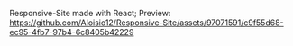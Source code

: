 Responsive-Site made with React;
Preview: 
https://github.com/Aloisio12/Responsive-Site/assets/97071591/c9f55d68-ec95-4fb7-97b4-6c8405b42229
